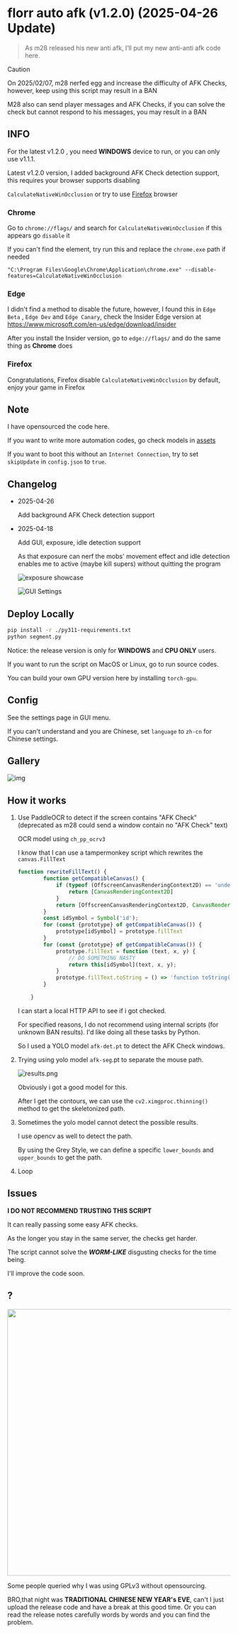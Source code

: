 # florr auto afk (v1.2.0) (2025-04-26 Update)

> As m28 released his new anti afk, I‘ll put my new anti-anti afk code here.

> [!CAUTION]
> On 2025/02/07, m28 nerfed egg and increase the difficulty of AFK Checks, however, keep using this script may result in a BAN
>
> M28 also can send player messages and AFK Checks, if you can solve the check but cannot respond to his messages, you may result in a BAN

## INFO

For the latest v1.2.0 , you need **WINDOWS** device to run, or you can only use v1.1.1.

Latest v1.2.0 version, I added background AFK Check detection support, this requires your browser supports disabling

`CalculateNativeWinOcclusion` or try to use [Firefox](https://www.mozilla.org/en-US/firefox) browser

### Chrome

Go to `chrome://flags/` and search for `CalculateNativeWinOcclusion` if this appears go `disable` it

If you can't find the element, try run this and replace the `chrome.exe` path if needed

```shell
"C:\Program Files\Google\Chrome\Application\chrome.exe" --disable-features=CalculateNativeWinOcclusion
```

### Edge

I didn't find a method to disable the future, however, I found this in `Edge Beta` , `Edge Dev` and `Edge Canary`, check the Insider Edge version at https://www.microsoft.com/en-us/edge/download/insider

After you install the Insider version, go to `edge://flags/`  and do the same thing as **Chrome** does

### Firefox

Congratulations, Firefox disable  `CalculateNativeWinOcclusion` by default, enjoy your game in Firefox

## Note

I have opensourced the code here.

If you want to write more automation codes, go check models in [assets](https://github.com/Shiny-Ladybug/assets)

If you want to boot this without an `Internet Connection`, try to set `skipUpdate` in `config.json` to `true`.

## Changelog

* 2025-04-26

  Add background AFK Check detection support

* 2025-04-18

  Add GUI, exposure, idle detection support

  As that exposure can nerf the mobs' movement effect and idle detection enables me to active (maybe kill supers) without quitting the program

  ![exposure showcase](./imgs/exposure.jpg)

  ![GUI Settings](./imgs/settings.png)

## Deploy Locally

```bash
pip install -r ./py311-requirements.txt
python segment.py
```

Notice: the release version is only for **WINDOWS** and **CPU ONLY** users.

If you want to run the script on MacOS or Linux, go to run source codes.

You can build your own GPU version here by installing `torch-gpu`.

## Config

See the settings page in GUI menu.

If you can't understand and you are Chinese, set `language` to `zh-cn` for Chinese settings.

## Gallery

![img](./imgs/gallery.png)

## How it works

1. Use PaddleOCR to detect if the screen contains "AFK Check" (deprecated as m28 could send a window contain no "AFK Check" text)

   OCR model using `ch_pp_ocrv3`

   I know that I can use a tampermonkey script which rewrites the `canvas.FillText`

   ```js
   function rewriteFillText() {
           function getCompatibleCanvas() {
               if (typeof (OffscreenCanvasRenderingContext2D) == 'undefined') {
                   return [CanvasRenderingContext2D]
               }
               return [OffscreenCanvasRenderingContext2D, CanvasRenderingContext2D];
           }
           const idSymbol = Symbol('id');
           for (const {prototype} of getCompatibleCanvas()) {
               prototype[idSymbol] = prototype.fillText
           }
           for (const {prototype} of getCompatibleCanvas()) {
               prototype.fillText = function (text, x, y) {
                   // DO SOMETHING NASTY
                   return this[idSymbol](text, x, y);
               }
               prototype.fillText.toString = () => 'function toString() { [native code] }';
           }
   
       }
   ```

   I can start a local HTTP API to see if i got checked.

   For specified reasons, I do not recommend using internal scripts (for unknown BAN results). I'd like doing all these tasks by Python.

   So I used a YOLO model `afk-det.pt` to detect the AFK Check windows.
2. Trying using yolo model `afk-seg`.pt to separate the mouse path.

   ![results.png](./imgs/results.png)

   Obviously i got a good model for this.

   After I get the contours, we can use the `cv2.ximgproc.thinning()` method to get the skeletonized path.
3. Sometimes the yolo model cannot detect the possible results.

   I use opencv as well to detect the path.

   By using the Grey Style, we can define a specific `lower_bounds` and `upper_bounds` to get the path.
4. Loop

## Issues

**I DO NOT RECOMMEND TRUSTING THIS SCRIPT**

It can really passing some easy AFK checks.

As the longer you stay in the same server, the checks get harder.

The script cannot solve the ***WORM-LIKE*** disgusting checks for the time being.

I'll improve the code soon.

## ?

<img src="./imgs/39ca67e4e7f587a7d8f7c3284c344d0e.png" width="600" />

Some people queried why I was using GPLv3 without opensourcing.

BRO,that night was **TRADITIONAL CHINESE NEW YEAR's EVE**, can't I just upload the release code and have a break at this good time. Or you can read the release notes carefully words by words and you can find the problem.
